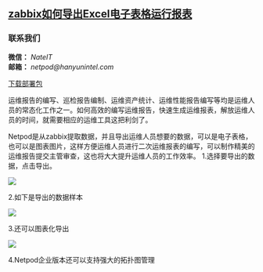 
## [zabbix如何导出Excel电子表格运行报表](http://www.hanyunintel.com/)
### 联系我们
__微信：__ _NateIT_  
__邮箱：__ _netpod@hanyunintel.com_

[下载部署包](http://hymonitor.tpddns.cn:8888/#/)

运维报告的编写、巡检报告编制、运维资产统计、运维性能报告编写等均是运维人员的常态化工作之一。如何高效的编写运维报告，快速生成运维报表，解放运维人员的时间，就需要相应的运维工具这把利剑了。

Netpod是从zabbix提取数据，并且导出运维人员想要的数据，可以是电子表格，也可以是图表图片，这样方便运维人员进行二次运维报表的编写，可以制作精美的运维报告提交主管审查，这也将大大提升运维人员的工作效率。
1.选择要导出的数据，点击导出。

![](http://www.hanyunintel.com/static/media/Download-report.png)

2.如下是导出的数据样本

![](http://www.hanyunintel.com/static/media/Statements-capture.png)

3.还可以图表化导出

![](http://www.hanyunintel.com/static/media/Download-report.png)

4.Netpod企业版本还可以支持强大的拓扑图管理





